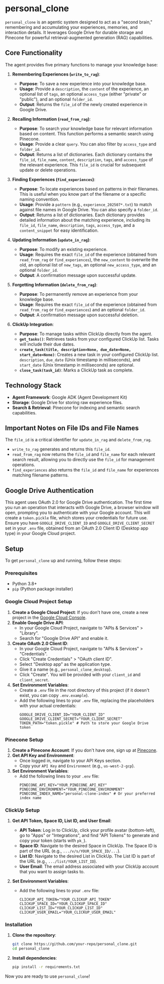 # personal_clone

`personal_clone` is an agentic system designed to act as a "second brain," remembering and accumulating your experiences, memories, and interaction details. It leverages Google Drive for durable storage and Pinecone for powerful retrieval-augmented generation (RAG) capabilities.

## Core Functionality

The agent provides five primary functions to manage your knowledge base:

1.  **Remembering Experiences (`write_to_rag`)**:
    *   **Purpose**: To save a new experience into your knowledge base.
    *   **Usage**: Provide a `description`, the `content` of the experience, an optional list of `tags`, an optional `access_type` (either "private" or "public"), and an optional `folder_id`.
    *   **Output**: Returns the `file_id` of the newly created experience in Google Drive.

2.  **Recalling Information (`read_from_rag`)**:
    *   **Purpose**: To search your knowledge base for relevant information based on content. This function performs a semantic search using Pinecone.
    *   **Usage**: Provide a clear `query`. You can also filter by `access_type` and `folder_id`.
    *   **Output**: Returns a list of dictionaries. Each dictionary contains the `file_id`, `file_name`, `content`, `description`, `tags`, and `access_type` of the relevant experience. This `file_id` is crucial for subsequent update or delete operations.

3.  **Finding Experiences (`find_experiences`)**:
    *   **Purpose**: To locate experiences based on patterns in their filenames. This is useful when you know part of the filename or a specific naming convention.
    *   **Usage**: Provide a `pattern` (e.g., `experience_202507*.txt`) to match against file names in Google Drive. You can also specify a `folder_id`.
    *   **Output**: Returns a list of dictionaries. Each dictionary provides detailed information about the matching experience, including its `file_id`, `file_name`, `description`, `tags`, `access_type`, and a `content_snippet` for easy identification.

4.  **Updating Information (`update_in_rag`)**:
    *   **Purpose**: To modify an existing experience.
    *   **Usage**: Requires the exact `file_id` of the experience (obtained from `read_from_rag` or `find_experiences`), the `new_content` to overwrite the old, an optional list of `new_tags`, an optional `new_access_type`, and an optional `folder_id`.
    *   **Output**: A confirmation message upon successful update.

5.  **Forgetting Information (`delete_from_rag`)**:
    *   **Purpose**: To permanently remove an experience from your knowledge base.
    *   **Usage**: Requires the exact `file_id` of the experience (obtained from `read_from_rag` or `find_experiences`) and an optional `folder_id`.
    *   **Output**: A confirmation message upon successful deletion.

6.  **ClickUp Integration**:
    *   **Purpose**: To manage tasks within ClickUp directly from the agent.
    *   **`get_tasks()`**: Retrieves tasks from your configured ClickUp list. Tasks will include their due dates.
    *   **`create_task(title, description=None, due_date=None, start_date=None)`**: Creates a new task in your configured ClickUp list. `description`, `due_date` (Unix timestamp in milliseconds), and `start_date` (Unix timestamp in milliseconds) are optional.
    *   **`close_task(task_id)`**: Marks a ClickUp task as complete.

## Technology Stack

*   **Agent Framework**: Google ADK (Agent Development Kit)
*   **Storage**: Google Drive for storing raw experience files.
*   **Search & Retrieval**: Pinecone for indexing and semantic search capabilities.

## Important Notes on File IDs and File Names

The `file_id` is a critical identifier for `update_in_rag` and `delete_from_rag`.
*   `write_to_rag` generates and returns this `file_id`.
*   `read_from_rag` now returns the `file_id` and `file_name` for each relevant search result, allowing you to directly use the `file_id` for management operations.
*   `find_experiences` also returns the `file_id` and `file_name` for experiences matching filename patterns.

## Google Drive Authentication

This agent uses OAuth 2.0 for Google Drive authentication. The first time you run an operation that interacts with Google Drive, a browser window will open, prompting you to authenticate with your Google account. This will create a `token.pickle` file, which stores your credentials for future use. Ensure you have `GOOGLE_DRIVE_CLIENT_ID` and `GOOGLE_DRIVE_CLIENT_SECRET` set in your `.env` file, obtained from an OAuth 2.0 Client ID (Desktop app type) in your Google Cloud project.

## Setup

To get `personal_clone` up and running, follow these steps:

### Prerequisites

*   Python 3.8+
*   `pip` (Python package installer)

### Google Cloud Project Setup

1.  **Create a Google Cloud Project**: If you don't have one, create a new project in the [Google Cloud Console](https://console.cloud.google.com/).
2.  **Enable Google Drive API**:
    *   In your Google Cloud Project, navigate to "APIs & Services" > "Library".
    *   Search for "Google Drive API" and enable it.
3.  **Create OAuth 2.0 Client ID**:
    *   In your Google Cloud Project, navigate to "APIs & Services" > "Credentials".
    *   Click "Create Credentials" > "OAuth client ID".
    *   Select "Desktop app" as the application type.
    *   Give it a name (e.g., `personal_clone_desktop`).
    *   Click "Create". You will be provided with your `client_id` and `client_secret`.
4.  **Set Environment Variables**:
    *   Create a `.env` file in the root directory of this project (if it doesn't exist, you can copy `.env.example`).
    *   Add the following lines to your `.env` file, replacing the placeholders with your actual credentials:
        ```
        GOOGLE_DRIVE_CLIENT_ID="YOUR_CLIENT_ID"
        GOOGLE_DRIVE_CLIENT_SECRET="YOUR_CLIENT_SECRET"
        TOKEN_PATH="token.pickle" # Path to store your Google Drive token
        ```

### Pinecone Setup

1.  **Create a Pinecone Account**: If you don't have one, sign up at [Pinecone](https://www.pinecone.io/).
2.  **Get API Key and Environment**:
    *   Once logged in, navigate to your API Keys section.
    *   Copy your `API Key` and `Environment` (e.g., `us-west-2-gcp`).
3.  **Set Environment Variables**:
    *   Add the following lines to your `.env` file:
        ```
        PINECONE_API_KEY="YOUR_PINECONE_API_KEY"
        PINECONE_ENVIRONMENT="YOUR_PINECONE_ENVIRONMENT"
        PINECONE_INDEX_NAME="personal-clone-index" # Or your preferred index name
        ```

### ClickUp Setup

1.  **Get API Token, Space ID, List ID, and User Email**:
    *   **API Token**: Log in to ClickUp, click your profile avatar (bottom-left), go to "Apps" or "Integrations", and find "API Tokens" to generate and copy your token (starts with `pk_`).
    *   **Space ID**: Navigate to the desired Space in ClickUp. The Space ID is part of the URL (e.g., `.../v/s/YOUR_SPACE_ID/...`).
    *   **List ID**: Navigate to the desired List in ClickUp. The List ID is part of the URL (e.g., `.../list/YOUR_LIST_ID`).
    *   **User Email**: The email address associated with your ClickUp account that you want to assign tasks to.

2.  **Set Environment Variables**:
    *   Add the following lines to your `.env` file:
        ```
        CLICKUP_API_TOKEN="YOUR_CLICKUP_API_TOKEN"
        CLICKUP_SPACE_ID="YOUR_CLICKUP_SPACE_ID"
        CLICKUP_LIST_ID="YOUR_CLICKUP_LIST_ID"
        CLICKUP_USER_EMAIL="YOUR_CLICKUP_USER_EMAIL"
        ```

### Installation

1.  **Clone the repository**:
    ```bash
    git clone https://github.com/your-repo/personal_clone.git
    cd personal_clone
    ```
2.  **Install dependencies**:
    ```bash
    pip install -r requirements.txt
    ```

Now you are ready to use `personal_clone`!
